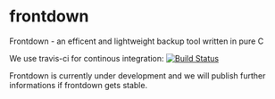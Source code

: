 frontdown
=========

Frontdown - an efficent and lightweight backup tool written in pure C

We use travis-ci for continous integration: [![Build Status](https://travis-ci.org/pentix/frontdown.png?branch=master)](https://travis-ci.org/pentix/frontdown)

Frontdown is currently under development and we will publish further informations if frontdown gets stable.
